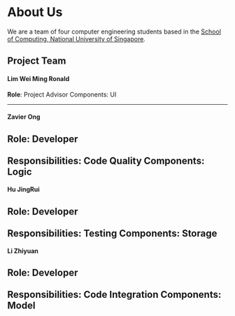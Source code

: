 # About Us

We are a team of four computer engineering students based in the [School of Computing, National University of Singapore](http://www.comp.nus.edu.sg).

## Project Team

#### Lim Wei Ming Ronald
**Role**: Project Advisor
Components: UI

-----

#### Zavier Ong 
Role: Developer <br>  
Responsibilities: Code Quality
Components: Logic
-----

#### Hu JingRui
Role: Developer <br>  
Responsibilities: Testing
Components: Storage
-----

#### Li Zhiyuan
Role: Developer <br>  
Responsibilities: Code Integration
Components: Model
-----